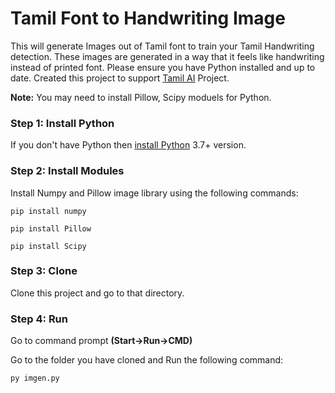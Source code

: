 # Tamil Font to Handwriting Image
This will generate Images out of Tamil font to train your Tamil Handwriting detection. These images are generated in a way that it feels like handwriting instead of printed font.
Please ensure you have Python installed and up to date. Created this project to support [Tamil AI](https://github.com/RanchMobile/Tamil-AI) Project. 

**Note:** You may need to install Pillow, Scipy moduels for Python.

### Step 1: Install Python
If you don't have Python then [install Python](https://www.python.org/downloads/) 3.7+ version.

### Step 2: Install Modules
Install Numpy and Pillow image library using the following commands:

`pip install numpy`

`pip install Pillow`

`pip install Scipy`

### Step 3: Clone
Clone this project and go to that directory.

### Step 4: Run
Go to command prompt **(Start->Run->CMD)**

Go to the folder you have cloned and Run the following command:

`py imgen.py`
